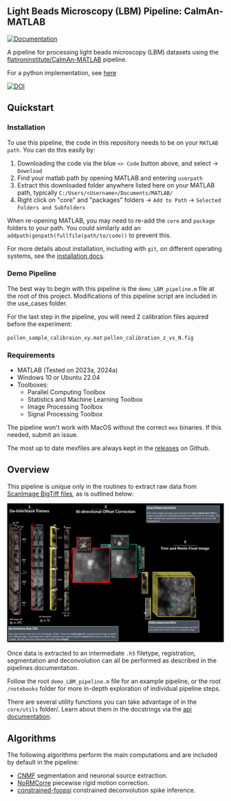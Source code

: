 ## Light Beads Microscopy (LBM) Pipeline: CaImAn-MATLAB

[![Documentation](https://img.shields.io/badge/Documentation-black?style=for-the-badge&logo=readthedocs&logoColor=white)](https://millerbrainobservatory.github.io/LBM-CaImAn-MATLAB/)

A pipeline for processing light beads microscopy (LBM) datasets using the [flatironinstitute/CaImAn-MATLAB](https://github.com/flatironinstitute/CaImAn-MATLAB/) pipeline.

For a python implementation, see [here](https://github.com/MillerBrainObservatory/LBM-CaImAn-Python)

[![DOI](https://zenodo.org/badge/DOI/10.1007/978-3-319-76207-4_15.svg)](https://doi.org/10.1038/s41592-021-01239-8)

## Quickstart

### Installation

To use this pipeline, the code in this repository needs to be on your `MATLAB path`. You can do this easily by:
1. Downloading the code via the blue `<> Code` button above, and select -> `Download`
2. Find your matlab path by opening MATLAB and entering `userpath`
3. Extract this downloaded folder anywhere listed here on your MATLAB path, typically `C:/Users/<Username>/Documents/MATLAB/`
4. Right click on "core" and "packages" folders -> `Add to Path` -> `Selected Folders and Subfolders`

When re-opening MATLAB, you may need to re-add the `core` and `package` folders to your path. You could similarly add
an `addpath(genpath(fullfile(path/to/code))` to prevent this.

For more details about installation, including with `git`, on different operating systems, see the [installation docs](https://millerbrainobservatory.github.io/LBM-CaImAn-MATLAB/get_started/install.html).

### Demo Pipeline

The best way to begin with this pipeline is the `demo_LBM_pipeline.m` file at the root of this project.
Modifications of this pipeline script are included in the use_cases folder.

For the last step in the pipeline, you will need 2 calibration files aquired before the experiment:

`pollen_sample_calibraion_xy.mat`
`pollen_calibration_z_vs_N.fig`

### Requirements

- MATLAB (Tested on 2023a, 2024a)
- Windows 10 or Ubuntu 22.04
- Toolboxes:
  - Parallel Computing Toolbox
  - Statistics and Machine Learning Toolbox
  - Image Processing Toolbox
  - Signal Processing Toolbox


The pipeline won't work with MacOS without the correct `mex` binaries. If this needed, submit an issue.

The most up to date mexfiles are always kept in the [releases](https://github.com/MillerBrainObservatory/LBM-CaImAn-MATLAB/releases/tag/v2.1.0-mex>) on Github.

## Overview

This pipeline is unique only in the routines to extract raw data from [ScanImage BigTiff files](https://docs.scanimage.org/Appendix/ScanImage%2BBigTiff%2BSpecification.html#scanimage-bigtiff-specification), as is outlined below:

![Extraction Diagram]( docs/_images/ex_diagram.png)

Once data is extracted to an intermediate `.h5` filetype, registration, segmentation and deconvolution can all be performed as described in the pipelines documentation.

Follow the root `demo_LBM_pipeline.m` file for an example pipeline, or the root `/notebooks` folder for more in-depth exploration of individual pipeline steps.

There are several utility functions you can take advantage of in the `core/utils` folder/. Learn about them in the docstrings via the [api documentation](https://millerbrainobservatory.github.io/LBM-CaImAn-MATLAB/api/index.html).

## Algorithms

The following algorithms perform the main computations and are included by default in the pipeline:

- [CNMF](https://github.com/simonsfoundation/NoRMCorre) segmentation and neuronal source extraction.
- [NoRMCorre](https://github.com/flatironinstitute/NoRMCorre) piecewise rigid motion correction.
- [constrained-foopsi](https://github.com/epnev/constrained-foopsi) constrained deconvolution spike inference.

